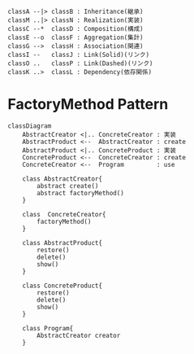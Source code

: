     classA --|> classB : Inheritance(継承)
    classM ..|> classN : Realization(実装)
    classC --*  classD : Composition(構成)
    classE --o  classF : Aggregation(集計)
    classG -->  classH : Association(関連)
    classI --   classJ : Link(Solid)(リンク)
    classO ..   classP : Link(Dashed)(リンク)
    classK ..>  classL : Dependency(依存関係)
# FactoryMethod Pattern

```mermaid
classDiagram
    AbstractCreator <|.. ConcreteCreator : 実装
    AbstractProduct <--  AbstractCreator : create
    AbstractProduct <|.. ConcreteProduct : 実装
    ConcreteProduct <--  ConcreteCreator : create
    ConcreteCreator <--  Program         : use

    class AbstractCreator{
        abstract create()
        abstract factoryMethod()
    }

    class  ConcreteCreator{
        factoryMethod()
    }

    class AbstractProduct{
        restore()
        delete()
        show()
    }

    class ConcreteProduct{
        restore()
        delete()
        show()
    }

    class Program{
        AbstractCreator creator
    }
```
